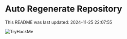 # Auto Regenerate Repository

This README was last updated: 2024-11-25 22:07:55

 ![TryHackMe](https://tryhackme.com/badge/533634)